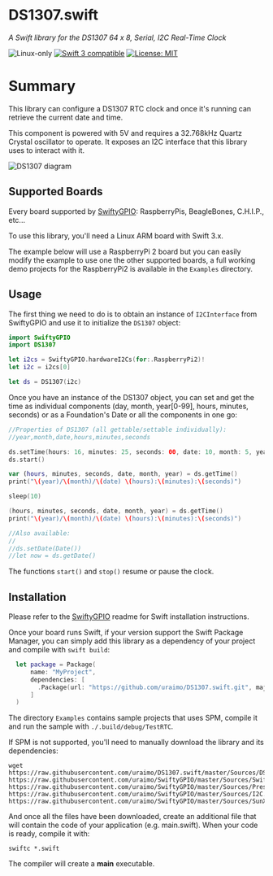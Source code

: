 # DS1307.swift

*A Swift library for the DS1307 64 x 8, Serial, I2C Real-Time Clock*

<p>
<img src="https://img.shields.io/badge/os-linux-green.svg?style=flat" alt="Linux-only" />
<a href="https://developer.apple.com/swift"><img src="https://img.shields.io/badge/swift3-compatible-4BC51D.svg?style=flat" alt="Swift 3 compatible" /></a>
<a href="https://raw.githubusercontent.com/uraimo/DS1307.swift/master/LICENSE"><img src="http://img.shields.io/badge/license-MIT-blue.svg?style=flat" alt="License: MIT" /></a>
</p>
 

# Summary

This library can configure a DS1307 RTC clock and once it's running can retrieve the current date and time.

This component is powered with 5V and requires a 32.768kHz Quartz Crystal oscillator to operate. It exposes an I2C interface that this library uses to interact with it.

![DS1307 diagram](https://github.com/uraimo/DS1307.swift/raw/master/ds1307.png)

## Supported Boards

Every board supported by [SwiftyGPIO](https://github.com/uraimo/SwiftyGPIO): RaspberryPis, BeagleBones, C.H.I.P., etc...

To use this library, you'll need a Linux ARM board with Swift 3.x.

The example below will use a RaspberryPi 2 board but you can easily modify the example to use one the other supported boards, a full working demo projects for the RaspberryPi2 is available in the `Examples` directory.

## Usage

The first thing we need to do is to obtain an instance of `I2CInterface` from SwiftyGPIO and use it to initialize the `DS1307` object:

```swift
import SwiftyGPIO
import DS1307

let i2cs = SwiftyGPIO.hardwareI2Cs(for:.RaspberryPi2)!
let i2c = i2cs[0]

let ds = DS1307(i2c)
```

Once you have an instance of the DS1307 object, you can set and get the time as individual components (day, month, year[0-99], hours, minutes, seconds) or as a Foundation's Date or all the components in one go:

```swift
//Properties of DS1307 (all gettable/settable individually):
//year,month,date,hours,minutes,seconds

ds.setTime(hours: 16, minutes: 25, seconds: 00, date: 10, month: 5, year: 17)
ds.start()

var (hours, minutes, seconds, date, month, year) = ds.getTime()
print("\(year)/\(month)/\(date) \(hours):\(minutes):\(seconds)")

sleep(10)

(hours, minutes, seconds, date, month, year) = ds.getTime()
print("\(year)/\(month)/\(date) \(hours):\(minutes):\(seconds)")

//Also available:
//
//ds.setDate(Date())
//let now = ds.getDate()
```

The functions `start()` and `stop()` resume or pause the clock.


## Installation

Please refer to the [SwiftyGPIO](https://github.com/uraimo/SwiftyGPIO) readme for Swift installation instructions.

Once your board runs Swift, if your version support the Swift Package Manager, you can simply add this library as a dependency of your project and compile with `swift build`:

```swift
  let package = Package(
      name: "MyProject",
      dependencies: [
        .Package(url: "https://github.com/uraimo/DS1307.swift.git", majorVersion: 1),
      ]
  ) 
```

The directory `Examples` contains sample projects that uses SPM, compile it and run the sample with `./.build/debug/TestRTC`.

If SPM is not supported, you'll need to manually download the library and its dependencies: 

    wget https://raw.githubusercontent.com/uraimo/DS1307.swift/master/Sources/DS1307.swift https://raw.githubusercontent.com/uraimo/SwiftyGPIO/master/Sources/SwiftyGPIO.swift https://raw.githubusercontent.com/uraimo/SwiftyGPIO/master/Sources/Presets.swift https://raw.githubusercontent.com/uraimo/SwiftyGPIO/master/Sources/I2C.swift https://raw.githubusercontent.com/uraimo/SwiftyGPIO/master/Sources/SunXi.swift  

And once all the files have been downloaded, create an additional file that will contain the code of your application (e.g. main.swift). When your code is ready, compile it with:

    swiftc *.swift

The compiler will create a **main** executable.

